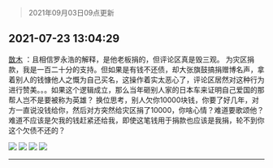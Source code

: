 > 2021年09月03日09点更新
<link rel="stylesheet" href="https://cdn.jsdelivr.net/gh/taotie6/sampleJSON@main/css/photo_show.css">


 ## 2021-07-23 13:04:29 

 [㪚木](https://www.coolapk.com/feed/28614952?shareKey=MzkxMDg2NzUwMjgwNjEzMTc4MjU~) ：且相信罗永浩的解释，是他老板捐的，但评论区真是毁三观。
为灾区捐款，我是一百二十分的支持。但如果是有钱不还债，却大张旗鼓搞捐赠博名声，拿着别人的钱慷他人之慨为自己买名，这操作着实太恶心了，评论区居然对这种行为进行赞美。。。如果这个逻辑成立<!--break-->，那么当年砸别人家的日本车来证明自己爱国的那帮人岂不是要被称为英雄？
换位思考，别人欠你10000块钱，你要了好几年，对方一直说没钱给你，然后对方突然给灾区捐了10000，你啥心情？难道要歌颂他？难道不应该是欠我的钱赶紧还给我，即使这笔钱用于捐款也应该是我捐，轮不到你这个欠债不还的？ 

<div class="album">
<img class="img-item" src="http://image.coolapk.com/feed/2021/0723/13/1081091_34ef5858_6666_654@1080x2704.jpeg" />
<img class="img-item" src="http://image.coolapk.com/feed/2021/0723/13/1081091_edb413b8_6666_6542@690x320.jpeg" />
<img class="img-item" src="http://image.coolapk.com/feed/2021/0723/13/1081091_5b1a964c_6666_6544@1080x2340.jpeg" />
<img class="img-item" src="http://image.coolapk.com/feed/2021/0723/13/1081091_610bd66e_6666_6546@1080x2340.jpeg" />
</div>

 ------- 

